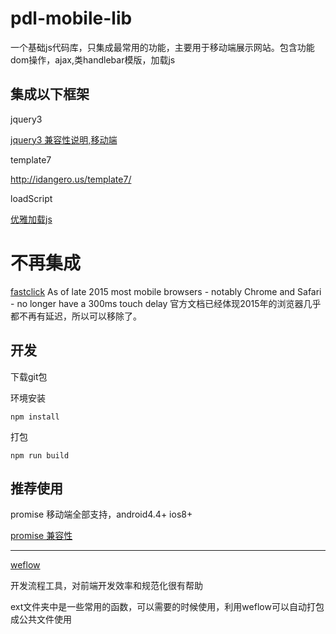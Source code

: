 # pdl-mobile-lib
一个基础js代码库，只集成最常用的功能，主要用于移动端展示网站。包含功能dom操作，ajax,类handlebar模版，加载js

## 集成以下框架

jquery3

[jquery3 兼容性说明,移动端](https://jquery.com/browser-support/)

template7

http://idangero.us/template7/

loadScript

[优雅加载js](https://github.com/xiongwilee/blog/issues/8)


# 不再集成
[fastclick](https://github.com/ftlabs/fastclick)
As of late 2015 most mobile browsers - notably Chrome and Safari - no longer have a 300ms touch delay
官方文档已经体现2015年的浏览器几乎都不再有延迟，所以可以移除了。





## 开发

下载git包

环境安装

```
npm install
```

打包

```
npm run build
```


## 推荐使用

promise   移动端全部支持，android4.4+  ios8+

[promise 兼容性](https://developer.mozilla.org/zh-CN/docs/Web/JavaScript/Reference/Global_Objects/Promise#%E6%B5%8F%E8%A7%88%E5%99%A8%E5%85%BC%E5%AE%B9%E6%80%A7)

---

[weflow](https://weflow.io/)

开发流程工具，对前端开发效率和规范化很有帮助

ext文件夹中是一些常用的函数，可以需要的时候使用，利用weflow可以自动打包成公共文件使用